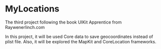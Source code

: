 # MyLocations

The third project following the book UIKit Apprentice from Raywenerlinch.com 

In this project, it will be used Core data to save geocoordinates instead of plist file. Also, it will be explored the MapKit and CoreLocation frameworks.
